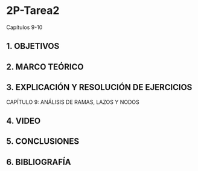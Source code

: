 # 2P-Tarea2
Capítulos 9-10

## 1. OBJETIVOS

## 2. MARCO TEÓRICO

## 3. EXPLICACIÓN Y RESOLUCIÓN DE EJERCICIOS

CAPÍTULO 9: ANÁLISIS DE RAMAS, LAZOS Y NODOS

## 4. VIDEO

## 5. CONCLUSIONES

## 6. BIBLIOGRAFÍA
